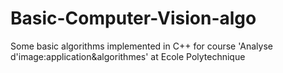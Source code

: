 # Basic-Computer-Vision-algo
Some basic algorithms implemented in C++ for course 'Analyse d'image:application&amp;algorithmes' at Ecole Polytechnique 
